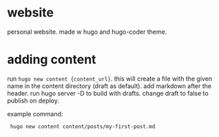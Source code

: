 # website
personal website. made w hugo and hugo-coder theme.

# adding content
run `hugo new content {content_url}`. this will create a file with the given name in the content directory (draft as default). add markdown after the header. run hugo server -D to build with drafts. change draft to false to publish on deploy.

example command: 

` hugo new content content/posts/my-first-post.md`
